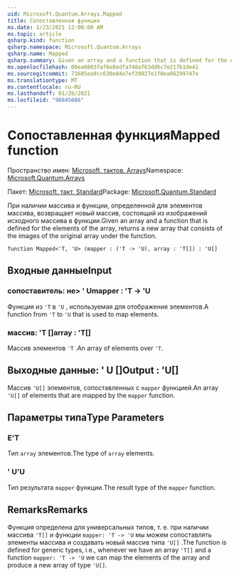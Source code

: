 ```yaml
---
uid: Microsoft.Quantum.Arrays.Mapped
title: Сопоставленная функция
ms.date: 1/23/2021 12:00:00 AM
ms.topic: article
qsharp.kind: function
qsharp.namespace: Microsoft.Quantum.Arrays
qsharp.name: Mapped
qsharp.summary: Given an array and a function that is defined for the elements of the array, returns a new array that consists of the images of the original array under the function.
ms.openlocfilehash: 00ea0803faf6e8edfa748af63dd6c7e217b1de41
ms.sourcegitcommit: 71605ea9cc630e84e7ef29027e1f0ea06299747e
ms.translationtype: MT
ms.contentlocale: ru-RU
ms.lasthandoff: 01/26/2021
ms.locfileid: "98845686"
---
```

# <a name="mapped-function"></a><span data-ttu-id="f2d9b-102">Сопоставленная функция</span><span class="sxs-lookup"><span data-stu-id="f2d9b-102">Mapped function</span></span>

<span data-ttu-id="f2d9b-103">Пространство имен: [Microsoft. тактов. Arrays](xref:Microsoft.Quantum.Arrays)</span><span class="sxs-lookup"><span data-stu-id="f2d9b-103">Namespace: [Microsoft.Quantum.Arrays](xref:Microsoft.Quantum.Arrays)</span></span>

<span data-ttu-id="f2d9b-104">Пакет: [Microsoft. такт. Standard](https://nuget.org/packages/Microsoft.Quantum.Standard)</span><span class="sxs-lookup"><span data-stu-id="f2d9b-104">Package: [Microsoft.Quantum.Standard](https://nuget.org/packages/Microsoft.Quantum.Standard)</span></span>


<span data-ttu-id="f2d9b-105">При наличии массива и функции, определенной для элементов массива, возвращает новый массив, состоящий из изображений исходного массива в функции.</span><span class="sxs-lookup"><span data-stu-id="f2d9b-105">Given an array and a function that is defined for the elements of the array, returns a new array that consists of the images of the original array under the function.</span></span>

```qsharp
function Mapped<'T, 'U> (mapper : ('T -> 'U), array : 'T[]) : 'U[]
```


## <a name="input"></a><span data-ttu-id="f2d9b-106">Входные данные</span><span class="sxs-lookup"><span data-stu-id="f2d9b-106">Input</span></span>

### <a name="mapper--t---u"></a><span data-ttu-id="f2d9b-107">сопоставитель: не> ' U</span><span class="sxs-lookup"><span data-stu-id="f2d9b-107">mapper : 'T -> 'U</span></span>

<span data-ttu-id="f2d9b-108">Функция из `'T` в `'U` , используемая для отображения элементов.</span><span class="sxs-lookup"><span data-stu-id="f2d9b-108">A function from `'T` to `'U` that is used to map elements.</span></span>


### <a name="array--t"></a><span data-ttu-id="f2d9b-109">массив: 'T []</span><span class="sxs-lookup"><span data-stu-id="f2d9b-109">array : 'T[]</span></span>

<span data-ttu-id="f2d9b-110">Массив элементов `'T` .</span><span class="sxs-lookup"><span data-stu-id="f2d9b-110">An array of elements over `'T`.</span></span>



## <a name="output--u"></a><span data-ttu-id="f2d9b-111">Выходные данные: ' U []</span><span class="sxs-lookup"><span data-stu-id="f2d9b-111">Output : 'U[]</span></span>

<span data-ttu-id="f2d9b-112">Массив `'U[]` элементов, сопоставленных с `mapper` функцией.</span><span class="sxs-lookup"><span data-stu-id="f2d9b-112">An array `'U[]` of elements that are mapped by the `mapper` function.</span></span>

## <a name="type-parameters"></a><span data-ttu-id="f2d9b-113">Параметры типа</span><span class="sxs-lookup"><span data-stu-id="f2d9b-113">Type Parameters</span></span>

### <a name="t"></a><span data-ttu-id="f2d9b-114">Е</span><span class="sxs-lookup"><span data-stu-id="f2d9b-114">'T</span></span>

<span data-ttu-id="f2d9b-115">Тип `array` элементов.</span><span class="sxs-lookup"><span data-stu-id="f2d9b-115">The type of `array` elements.</span></span>
### <a name="u"></a><span data-ttu-id="f2d9b-116">' U</span><span class="sxs-lookup"><span data-stu-id="f2d9b-116">'U</span></span>

<span data-ttu-id="f2d9b-117">Тип результата `mapper` функции.</span><span class="sxs-lookup"><span data-stu-id="f2d9b-117">The result type of the `mapper` function.</span></span>

## <a name="remarks"></a><span data-ttu-id="f2d9b-118">Remarks</span><span class="sxs-lookup"><span data-stu-id="f2d9b-118">Remarks</span></span>

<span data-ttu-id="f2d9b-119">Функция определена для универсальных типов, т. е. при наличии массива `'T[]` и функции `mapper: 'T -> 'U` мы можем сопоставлять элементы массива и создавать новый массив типа `'U[]` .</span><span class="sxs-lookup"><span data-stu-id="f2d9b-119">The function is defined for generic types, i.e., whenever we have an array `'T[]` and a function `mapper: 'T -> 'U` we can map the elements of the array and produce a new array of type `'U[]`.</span></span>